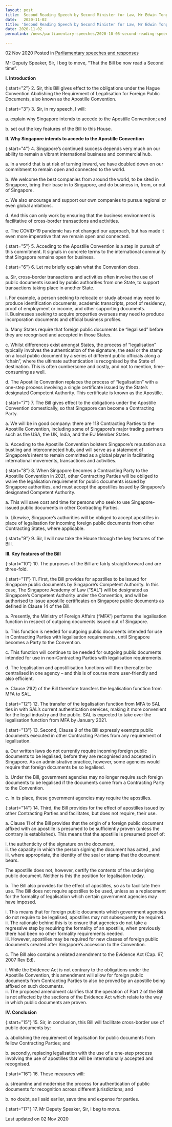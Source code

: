 ```yaml
---
layout: post
title:  Second Reading Speech by Second Minister for Law, Mr Edwin Tong, on the Apostille Bill
date:   2020-11-02
title: 'Second Reading Speech by Second Minister for Law, Mr Edwin Tong, on the Apostille Bill'
date: 2020-11-02
permalink: /news/parliamentary-speeches/2020-10-05-second-reading-speech-by-2m-edwin-tong-on-apostille-bill/

---
```


02 Nov 2020 Posted in [Parliamentary speeches and responses](/news/parliamentary-speeches) 

Mr Deputy Speaker, Sir, I beg to move, “That the Bill be now read a Second time”. 

**I. Introduction**

{:start="2"}
2.	Sir, this Bill gives effect to the obligations under the Hague Convention Abolishing the Requirement of Legalisation for Foreign Public Documents, also known as the Apostille Convention.

{:start="3"}
3.	Sir, in my speech, I will:

a.	explain why Singapore intends to accede to the Apostille Convention; and 

b.	set out the key features of the Bill to this House. <br>
 
 **II.	Why Singapore intends to accede to the Apostille Convention**
 
{:start="4"}
4.	Singapore’s continued success depends very much on our ability to remain a vibrant international business and commercial hub. 

a.	In a world that is at risk of turning inward, we have doubled down on our commitment to remain open and connected to the world.

b.	We welcome the best companies from around the world, to be sited in Singapore, bring their base in to Singapore, and do business in, from, or out of Singapore.

c.  We also encourage and support our own companies to pursue regional or even global ambitions. 

d.  And this can only work by ensuring that the business environment is facilitative of cross-border transactions and activities.  

e.  The COVID-19 pandemic has not changed our approach, but has made it even more imperative that we remain open and connected.

{:start="5"}
5.	Acceding to the Apostille Convention is a step in pursuit of this commitment. It signals in concrete terms to the international community that Singapore remains open for business. 

{:start="6"}
6.	Let me briefly explain what the Convention does. 

a.  Sir, cross-border transactions and activities often involve the use of public documents issued by public authorities from one State, to support transactions taking place in another State. 

i.	For example, a person seeking to relocate or study abroad may need to produce identification documents, academic transcripts, proof of residency, proof of employment or income, and other supporting documents. 
<br>ii.	Businesses seeking to acquire properties overseas may need to produce incorporation documents and official business profiles. 

b.	Many States require that foreign public documents be “legalised” before they are recognised and accepted in those States. 

c.	Whilst differences exist amongst States, the process of “legalisation” typically involves the authentication of the signature, the seal or the stamp on a local public document by a series of different public officials along a “chain”, where the ultimate authentication is recognised by the State of destination. This is often cumbersome and costly, and not to mention, time-consuming as well.

d.	The Apostille Convention replaces the process of “legalisation” with a one-step process involving a single certificate issued by the State’s designated Competent Authority. This certificate is known as the Apostille. 

{:start="7"}
7.	The Bill gives effect to the obligations under the Apostille Convention domestically, so that Singapore can become a Contracting Party. 

a.	We will be in good company: there are 118 Contracting Parties to the Apostille Convention, including some of Singapore’s major trading partners such as the USA, the UK, India, and the EU Member States. 

b.	Acceding to the Apostille Convention bolsters Singapore’s reputation as a bustling and interconnected hub, and will serve as a statement of Singapore’s intent to remain committed as a global player in facilitating international movements, transactions and activities.

{:start="8"}
8.	When Singapore becomes a Contracting Party to the Apostille Convention in 2021, other Contracting Parties will be obliged to waive the legalisation requirement for public documents issued by Singapore authorities, and must accept the apostilles issued by Singapore’s designated Competent Authority. 

a.	This will save cost and time for persons who seek to use Singapore-issued public documents in other Contracting Parties.

b.	Likewise, Singapore’s authorities will be obliged to accept apostilles in place of legalisation for incoming foreign public documents from other Contracting States, where applicable.

{:start="9"}
9.	Sir, I will now take the House through the key features of the Bill.

**III. Key features of the Bill**

{:start="10"}
10.	The purposes of the Bill are fairly straightforward and are three-fold.

{:start="11"}
11.	First, the Bill provides for apostilles to be issued for Singapore public documents by Singapore’s Competent Authority. In this case, The Singapore Academy of Law (“SAL”) will be designated as Singapore’s Competent Authority under the Convention, and will be authorised to issue apostille certificates on Singapore public documents as defined in Clause 14 of the Bill. 

a.	Presently, the Ministry of Foreign Affairs (“MFA”) performs the legalisation function in respect of outgoing documents issued out of Singapore. 

b.	This function is needed for outgoing public documents intended for use in Contracting Parties with legalisation requirements, until Singapore becomes a Party to the Convention.

c.	This function will continue to be needed for outgoing public documents intended for use in non-Contracting Parties with legalisation requirements. 

d.	The legalisation and apostillisation functions will then thereafter be centralised in one agency – and this is of course more user-friendly and also efficient.

e.  Clause 21(2) of the Bill therefore transfers the legalisation function from MFA to SAL. 

{:start="12"}
12.	The transfer of the legalisation function from MFA to SAL ties in with SAL’s current authentication services, making it more convenient for the legal industry and the public. SAL is expected to take over the legalisation function from MFA by January 2021.

{:start="13"}
13.	Second, Clause 9 of the Bill expressly exempts public documents executed in other Contracting Parties from any requirement of legalisation.

a.	Our written laws do not currently require incoming foreign public documents to be legalised, before they are recognised and accepted in Singapore. As an administrative practice, however, some agencies would require that foreign documents be so legalised. 

b.	Under the Bill, government agencies may no longer require such foreign documents to be legalised if the documents come from a Contracting Party to the Convention. 

c.	In its place, these government agencies may require the apostilles. 

{:start="14"}
14.	Third, the Bill provides for the effect of apostilles issued by other Contracting Parties and facilitates, but does not require, their use.

a.	Clause 11 of the Bill provides that the origin of a foreign public document affixed with an apostille is presumed to be sufficiently proven (unless the contrary is established). This means that the apostille is presumed proof of:

i.	the authenticity of the signature on the document, 
<br>ii.	the capacity in which the person signing the document has acted , and 
<br>iii.	where appropriate, the identity of the seal or stamp that the document bears. 

The apostille does not, however, certify the contents of the underlying public document. Neither is this the position for legalisation today.

b.  The Bill also provides for the effect of apostilles, so as to facilitate their use. The Bill does not require apostilles to be used, unless as a replacement for the formality of legalisation which certain government agencies may have imposed. 

i.	This means that for foreign public documents which government agencies do not require to be legalised, apostilles may not subsequently be required. 
<br>ii.	The rationale behind this is to ensure that agencies do not take a regressive step by requiring the formality of an apostille, when previously there had been no other formality requirements needed. 
<br>iii.	However, apostilles may be required for new classes of foreign public documents created after Singapore’s accession to the Convention. 

c.	The Bill also contains a related amendment to the Evidence Act (Cap. 97, 2007 Rev Ed). 

i.	While the Evidence Act is not contrary to the obligations under the Apostille Convention, this amendment will allow for foreign public documents from Contracting Parties to also be proved by an apostille being affixed on such documents. 
<br>ii.	The proposed amendment clarifies that the operation of Part 2 of the Bill is not affected by the sections of the Evidence Act which relate to the way in which public documents are proven.

**IV. Conclusion**

{:start="15"}
15.	Sir, in conclusion, this Bill will facilitate cross-border use of public documents by: 

a.	abolishing the requirement of legalisation for public documents from fellow Contracting Parties; and

b.	secondly, replacing legalisation with the use of a one-step process involving the use of apostilles that will be internationally accepted and recognised. 

{:start="16"}
16.	These measures will: 

a.	streamline and modernise the process for authentication of public documents for recognition across different jurisdictions; and  

b.	no doubt, as I said earlier, save time and expense for parties.

{:start="17"}
17.	Mr Deputy Speaker, Sir, I beg to move.

<p class="right-side-updated">Last updated on 02 Nov 2020</p>
